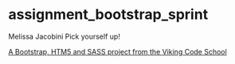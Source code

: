 assignment_bootstrap_sprint
===========================
Melissa Jacobini
Pick yourself up!

[A Bootstrap, HTM5 and SASS project from the Viking Code School](http://www.vikingcodeschool.com)
